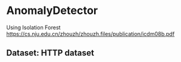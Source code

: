 # AnomalyDetector
Using Isolation Forest
https://cs.nju.edu.cn/zhouzh/zhouzh.files/publication/icdm08b.pdf


## Dataset: HTTP dataset
